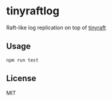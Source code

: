 # tinyraftlog
Raft-like log replication on top of [tinyraft](https://www.npmjs.com/package/tinyraft)

## Usage
```
npm run test
```

## License
MIT
